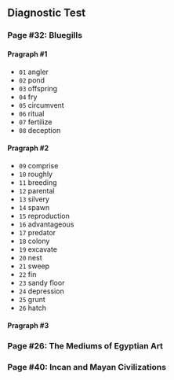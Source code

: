 ## Diagnostic Test

### Page #32: Bluegills
#### Pragraph #1
- `01` angler
- `02` pond
- `03` offspring
- `04` fry
- `05` circumvent
- `06` ritual
- `07` fertilize
- `08` deception
#### Pragraph #2
- `09` comprise
- `10` roughly
- `11` breeding
- `12` parental
- `13` silvery
- `14` spawn
- `15` reproduction
- `16` advantageous
- `17` predator
- `18` colony
- `19` excavate
- `20` nest
- `21` sweep
- `22` fin
- `23` sandy floor
- `24` depression
- `25` grunt
- `26` hatch
#### Pragraph #3

### Page #26: The Mediums of Egyptian Art

### Page #40: Incan and Mayan Civilizations
